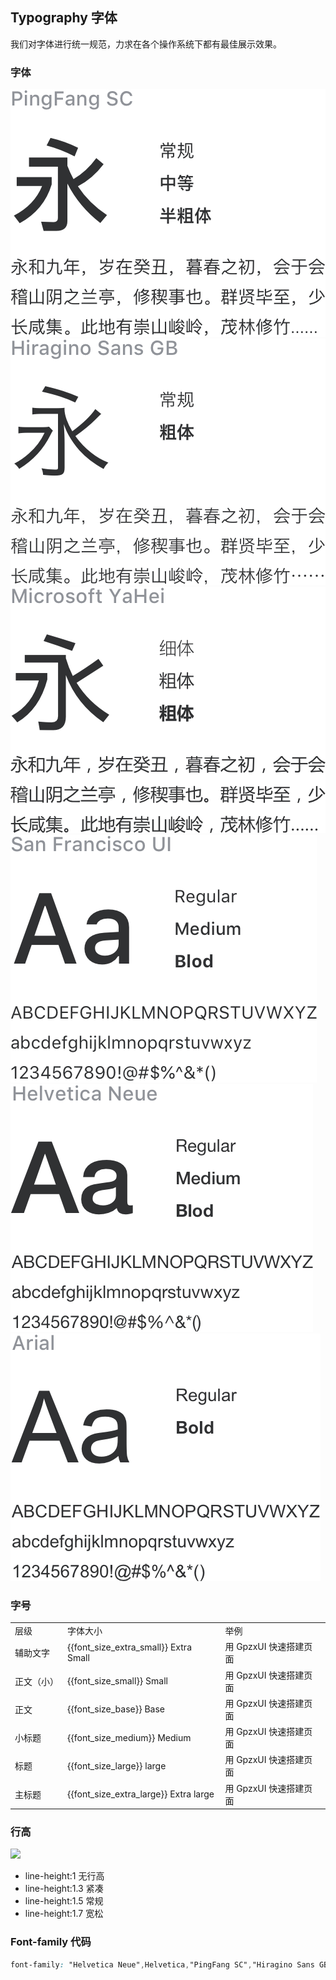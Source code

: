 <script>
  import bus from '../../bus';
  import { ACTION_USER_CONFIG_UPDATE } from '../../components/theme/constant.js';
  const varMap = [
    '$--font-size-extra-large',
    '$--font-size-large',
    '$--font-size-medium',
    '$--font-size-base',
    '$--font-size-small',
    '$--font-size-extra-small'
  ];
  const original = {
    'font_size_extra_large': '20px',
    'font_size_large': '18px',
    'font_size_medium': '16px',
    'font_size_base': '14px',
    'font_size_small': '13px',
    'font_size_extra_small': '12px'
  }
  export default {
    created() {
      bus.$on(ACTION_USER_CONFIG_UPDATE, this.setGlobal);
    },
    mounted() {
      this.setGlobal();
    },
    methods: {
      tintColor(color, tint) {
        return tintColor(color, tint);
      },
      setGlobal() {
        if (window.userThemeConfig) {
          this.global = window.userThemeConfig.global;
        }
      }
    },
    data() {
      return {
        global: {},
        'font_size_extra_large': '',
        'font_size_large': '',
        'font_size_medium': '',
        'font_size_base': '',
        'font_size_small': '',
        'font_size_extra_small': ''
      }
    },
    watch: {
      global: {
        immediate: true,
        handler(value) {
          varMap.forEach((v) => {
            const key = v.replace('$--', '').replace(/-/g, '_')
            if (value[v]) {
              this[key] = value[v]
            } else {
              this[key] = original[key]
            }
          });
        }
      }
    },
  }
</script>

## Typography 字体

我们对字体进行统一规范，力求在各个操作系统下都有最佳展示效果。

### 字体
<div class="demo-term-box">
<img src="../../assets/images/term-pingfang.png" alt="">
<img src="../../assets/images/term-hiragino.png" alt="">
<img src="../../assets/images/term-microsoft.png" alt="">
<img src="../../assets/images/term-sf.png" alt="">
<img src="../../assets/images/term-helvetica.png" alt="">
<img src="../../assets/images/term-arial.png" alt="">
</div>

### 字号

<table class="demo-typo-size">
  <tbody>
  <tr
    >
      <td>层级</td>
      <td>字体大小</td>
      <td class="color-dark-light">举例</td>
    </tr>
    <tr
    :style="{ fontSize: font_size_extra_small }"
    >
      <td>辅助文字</td>
      <td class="color-dark-light">{{font_size_extra_small}} Extra Small</td>
      <td>用 GpzxUI 快速搭建页面</td>
    </tr>
    <tr
    :style="{ fontSize: font_size_small }"
    >
      <td>正文（小）</td>
      <td class="color-dark-light">{{font_size_small}} Small</td>
      <td>用 GpzxUI 快速搭建页面</td>
    </tr>
    <tr
    :style="{ fontSize: font_size_base }"
    >
      <td>正文</td>
      <td class="color-dark-light">{{font_size_base}} Base</td>
      <td>用 GpzxUI 快速搭建页面</td>
    </tr>
    <tr
    :style="{ fontSize: font_size_medium }"
    >
      <td>小标题</td>
      <td class="color-dark-light">{{font_size_medium}} Medium</td>
      <td>用 GpzxUI 快速搭建页面</td>
    </tr>
    <tr
    :style="{ fontSize: font_size_large }"
    >
      <td>标题</td>
      <td class="color-dark-light">{{font_size_large}} large</td>
      <td>用 GpzxUI 快速搭建页面</td>
    </tr>
    <tr
    :style="{ fontSize: font_size_extra_large }"
    >
      <td>主标题</td>
      <td class="color-dark-light">{{font_size_extra_large}} Extra large</td>
      <td>用 GpzxUI 快速搭建页面</td>
    </tr>
  </tbody>
</table>

### 行高

<div>
<img class="lineH-left" src="~examples/assets/images/typography.png" />
<ul class="lineH-right">
<li>line-height:1 <span>无行高</span></li>
<li>line-height:1.3 <span>紧凑</span></li>
<li>line-height:1.5 <span>常规</span></li>
<li>line-height:1.7 <span>宽松</span></li>
</ul>
</div>

### Font-family 代码

```css
font-family: "Helvetica Neue",Helvetica,"PingFang SC","Hiragino Sans GB","Microsoft YaHei","微软雅黑",Arial,sans-serif;
```
